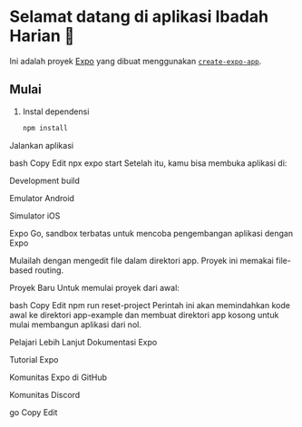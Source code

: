 # Selamat datang di aplikasi Ibadah Harian 👋

Ini adalah proyek [Expo](https://expo.dev) yang dibuat menggunakan [`create-expo-app`](https://www.npmjs.com/package/create-expo-app).

## Mulai

1. Instal dependensi

   ```bash
   npm install
Jalankan aplikasi

bash
Copy
Edit
npx expo start
Setelah itu, kamu bisa membuka aplikasi di:

Development build

Emulator Android

Simulator iOS

Expo Go, sandbox terbatas untuk mencoba pengembangan aplikasi dengan Expo

Mulailah dengan mengedit file dalam direktori app. Proyek ini memakai file-based routing.

Proyek Baru
Untuk memulai proyek dari awal:

bash
Copy
Edit
npm run reset-project
Perintah ini akan memindahkan kode awal ke direktori app-example dan membuat direktori app kosong untuk mulai membangun aplikasi dari nol.

Pelajari Lebih Lanjut
Dokumentasi Expo

Tutorial Expo

Komunitas
Expo di GitHub

Komunitas Discord

go
Copy
Edit
